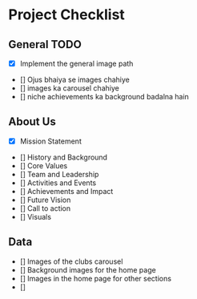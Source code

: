 # Project Checklist

## General TODO
- [X] Implement the general image path
- [] Ojus bhaiya se images chahiye 
- [] images ka carousel chahiye
- [] niche achievements ka background badalna hain 

## About Us
- [x] Mission Statement 
- [] History and Background 
- [] Core Values 
- [] Team and Leadership
- [] Activities and Events
- [] Achievements and Impact
- [] Future Vision 
- [] Call to action
- [] Visuals

## Data 
- [] Images of the clubs carousel 
- [] Background images for the home page 
- [] Images in the home page for other sections 
- []




